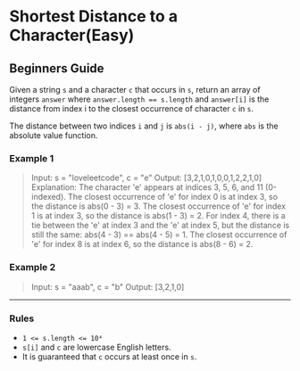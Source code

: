 # Shortest Distance to a Character(Easy)

## Beginners Guide

Given a string `s` and a character `c` that occurs in `s`, return an array of integers `answer` where `answer.length == s.length` and `answer[i]` is the distance from index i to the closest occurrence of character `c` in `s`.

The distance between two indices `i` and `j` is `abs(i - j)`, where `abs` is the absolute value function.

### Example 1

>Input: s = "loveleetcode", c = "e"
Output: [3,2,1,0,1,0,0,1,2,2,1,0]
Explanation: The character 'e' appears at indices 3, 5, 6, and 11 (0-indexed).
The closest occurrence of 'e' for index 0 is at index 3, so the distance is abs(0 - 3) = 3.
The closest occurrence of 'e' for index 1 is at index 3, so the distance is abs(1 - 3) = 2.
For index 4, there is a tie between the 'e' at index 3 and the 'e' at index 5, but the distance is still the same: abs(4 - 3) == abs(4 - 5) = 1.
The closest occurrence of 'e' for index 8 is at index 6, so the distance is abs(8 - 6) = 2.

### Example 2

>Input: s = "aaab", c = "b"
Output: [3,2,1,0]

---

### Rules

* `1 <= s.length <= 10⁴`
* `s[i]` and `c` are lowercase English letters.
* It is guaranteed that `c` occurs at least once in `s`.
